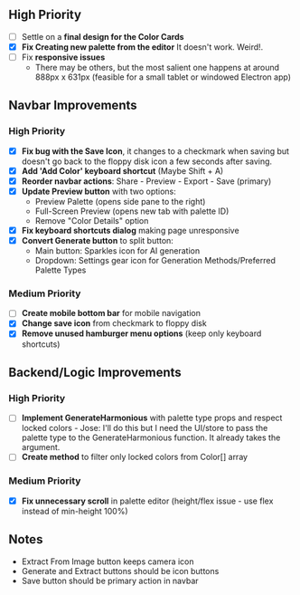 ## High Priority

- [ ] Settle on a **final design for the Color Cards**
- [x] **Fix Creating new palette from the editor** It doesn't work. Weird!.
- [ ] Fix **responsive issues**
  - There may be others, but the most salient one happens at around 888px x 631px (feasible for a small tablet or windowed Electron app)

## Navbar Improvements

### High Priority

- [x] **Fix bug with the Save Icon**, it changes to a checkmark when saving but doesn't go back to the floppy disk icon a few seconds after saving.
- [x] **Add 'Add Color' keyboard shortcut** (Maybe Shift + A)
- [x] **Reorder navbar actions**: Share - Preview - Export - Save (primary)
- [x] **Update Preview button** with two options:
  - Preview Palette (opens side pane to the right)
  - Full-Screen Preview (opens new tab with palette ID)
  - Remove "Color Details" option
- [x] **Fix keyboard shortcuts dialog** making page unresponsive
- [x] **Convert Generate button** to split button:
  - Main button: Sparkles icon for AI generation
  - Dropdown: Settings gear icon for Generation Methods/Preferred Palette Types

### Medium Priority

- [ ] **Create mobile bottom bar** for mobile navigation
- [x] **Change save icon** from checkmark to floppy disk
- [x] **Remove unused hamburger menu options** (keep only keyboard shortcuts)

## Backend/Logic Improvements

### High Priority

- [ ] **Implement GenerateHarmonious** with palette type props and respect locked colors - Jose: I'll do this but I need the UI/store to pass the palette type to the GenerateHarmonious function. It already takes the argument.
- [ ] **Create method** to filter only locked colors from Color[] array

### Medium Priority

- [x] **Fix unnecessary scroll** in palette editor (height/flex issue - use flex instead of min-height 100%)


## Notes

- Extract From Image button keeps camera icon
- Generate and Extract buttons should be icon buttons
- Save button should be primary action in navbar
